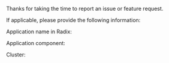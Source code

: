 Thanks for taking the time to report an issue or feature request.

If applicable, please provide the following information:

Application name in Radix: 

Application component: 

Cluster: 

